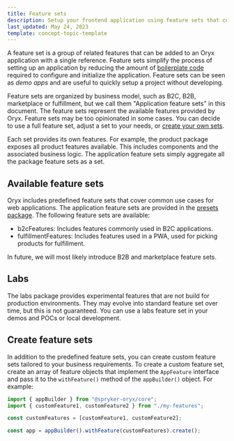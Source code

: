 ```yaml
---
title: Feature sets
description: Setup your frontend application using feature sets that contain all standard features
last_updated: May 24, 2023
template: concept-topic-template
---
```


A feature set is a group of related features that can be added to an Oryx application with a single reference. Feature sets simplify the process of setting up an application by reducing the amount of [boilerplate code](./boilerplate.md) required to configure and initialize the application. Feature sets can be seen as _demo apps_ and are useful to quickly setup a project without developing.

Feature sets are organized by business model, such as B2C, B2B, marketplace or fulfillment, but we call them "Application feature sets" in this document. The feature sets represent the available features provided by Oryx. Feature sets may be too opinionated in some cases. You can decide to use a full feature set, adjust a set to your needs, or [create your own sets](#create-feature-sets).

Each set provides its own features. For example, the product package exposes all product features available. This includes components and the associated business logic. The application feature sets simply aggregate all the package feature sets as a set.

## Available feature sets

Oryx includes predefined feature sets that cover common use cases for web applications. The application feature sets are provided in the [presets package](./presets.md). The following feature sets are available:

- b2cFeatures: Includes features commonly used in B2C applications.
- fulfillmentFeatures: Includes features used in a PWA, used for picking products for fulfillment.

In future, we will most likely introduce B2B and marketplace feature sets.

## Labs

The labs package provides experimental features that are not build for production environments. They may evolve into standard feature set over time, but this is not guaranteed. You can use a labs feature set in your demos and POCs or local development.

## Create feature sets

In addition to the predefined feature sets, you can create custom feature sets tailored to your business requirements. To create a custom feature set, create an array of feature objects that implement the `AppFeature` interface and pass it to the `withFeature()` method of the `appBuilder()` object. For example:

```ts
import { appBuilder } from "@spryker-oryx/core";
import { customFeature1, customFeature2 } from "./my-features";

const customFeatures = [customFeature1, customFeature2];

const app = appBuilder().withFeature(customFeatures).create();
```
